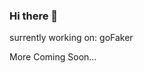 ### Hi there 👋
<style>
  .contianer{
    display: flex;
    backgroung-color: wheat;
  }
</style>
<div class="container">
  <p><span>surrently working on: </span> goFaker</p>
  <p>More Coming Soon...</p>
</div>

<!--
**Martin-Martinez4/Martin-Martinez4** is a ✨ _special_ ✨ repository because its `README.md` (this file) appears on your GitHub profile.

Here are some ideas to get you started:

- 🔭 I’m currently working on ...
- 🌱 I’m currently learning ...
- 👯 I’m looking to collaborate on ...
- 🤔 I’m looking for help with ...
- 💬 Ask me about ...
- 📫 How to reach me: ...
- 😄 Pronouns: ...
- ⚡ Fun fact: ...
-->
